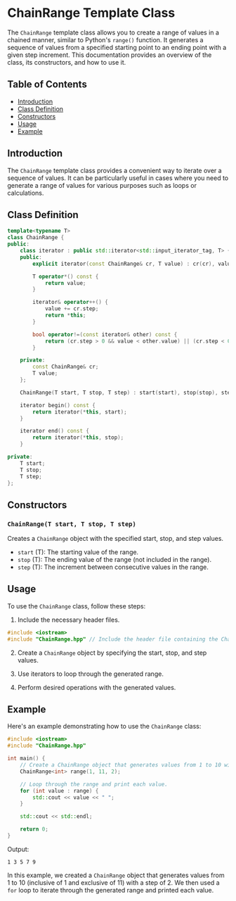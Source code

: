 # ChainRange Template Class

The `ChainRange` template class allows you to create a range of values in a chained manner, similar to Python's `range()` function. It generates a sequence of values from a specified starting point to an ending point with a given step increment. This documentation provides an overview of the class, its constructors, and how to use it.

## Table of Contents
- [Introduction](#introduction)
- [Class Definition](#class-definition)
- [Constructors](#constructors)
- [Usage](#usage)
- [Example](#example)

## Introduction

The `ChainRange` template class provides a convenient way to iterate over a sequence of values. It can be particularly useful in cases where you need to generate a range of values for various purposes such as loops or calculations.

## Class Definition

```cpp
template<typename T>
class ChainRange {
public:
    class iterator : public std::iterator<std::input_iterator_tag, T> {
    public:
        explicit iterator(const ChainRange& cr, T value) : cr(cr), value(value) {}

        T operator*() const {
            return value;
        }

        iterator& operator++() {
            value += cr.step;
            return *this;
        }

        bool operator!=(const iterator& other) const {
            return (cr.step > 0 && value < other.value) || (cr.step < 0 && value > other.value);
        }

    private:
        const ChainRange& cr;
        T value;
    };

    ChainRange(T start, T stop, T step) : start(start), stop(stop), step(step) {}

    iterator begin() const {
        return iterator(*this, start);
    }

    iterator end() const {
        return iterator(*this, stop);
    }

private:
    T start;
    T stop;
    T step;
};
```

## Constructors

### `ChainRange(T start, T stop, T step)`

Creates a `ChainRange` object with the specified start, stop, and step values.

- `start` (T): The starting value of the range.
- `stop` (T): The ending value of the range (not included in the range).
- `step` (T): The increment between consecutive values in the range.

## Usage

To use the `ChainRange` class, follow these steps:

1. Include the necessary header files.
   
```cpp
#include <iostream>
#include "ChainRange.hpp" // Include the header file containing the ChainRange template class.
```

2. Create a `ChainRange` object by specifying the start, stop, and step values.

3. Use iterators to loop through the generated range.

4. Perform desired operations with the generated values.

## Example

Here's an example demonstrating how to use the `ChainRange` class:

```cpp
#include <iostream>
#include "ChainRange.hpp"

int main() {
    // Create a ChainRange object that generates values from 1 to 10 with a step of 2.
    ChainRange<int> range(1, 11, 2);

    // Loop through the range and print each value.
    for (int value : range) {
        std::cout << value << " ";
    }

    std::cout << std::endl;

    return 0;
}
```

Output:
```
1 3 5 7 9
```

In this example, we created a `ChainRange` object that generates values from 1 to 10 (inclusive of 1 and exclusive of 11) with a step of 2. We then used a `for` loop to iterate through the generated range and printed each value.
